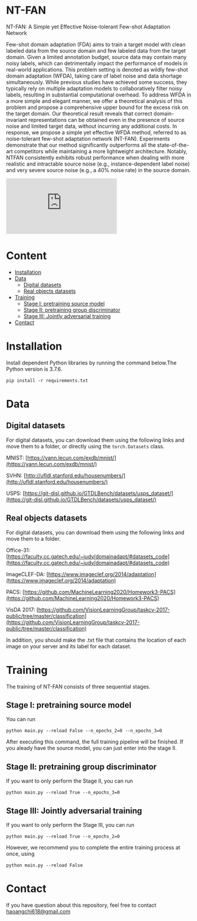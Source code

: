 # NT-FAN
NT-FAN: A Simple yet Effective Noise-tolerant Few-shot Adaptation Network

Few-shot domain adaptation (FDA) aims to train a target model with clean labeled data from the source domain and few labeled data from the target domain. Given a limited annotation budget, source data may contain many noisy labels, which can detrimentally impact the performance of models in real-world applications. This problem setting is denoted as wildly few-shot domain adaptation (WFDA), taking care of label noise and data shortage simultaneously. While previous studies have achieved some success, they typically rely on multiple adaptation models to collaboratively filter noisy labels, resulting in substantial computational overhead. To address WFDA in a more simple and elegant manner, we offer a theoretical analysis of this problem and propose a comprehensive upper bound for the excess risk on the target domain. Our theoretical result reveals that correct domain-invariant representations can be obtained even in the presence of source noise and limited target data, without incurring any additional costs. In response, we propose a simple yet effective WFDA method, referred to as noise-tolerant few-shot adaptation network (NT-FAN). Experiments demonstrate that our method significantly outperforms all the state-of-the-art competitors while maintaining a more lightweight architecture. Notably, NTFAN consistently exhibits robust performance when dealing with more realistic and intractable source noise (e.g., instance-dependent label noise) and very severe source noise (e.g., a 40% noise rate) in the source domain.

![overview_diagram](https://github.com/Haoang97/NT-FAN/blob/main/images/model_wfda.pdf "Noise-tolerant Few-shot Adaptation Network (NT-FAN).")

# Content
- [Installation](#installation)
- [Data](#data)
   * [Digital datasets](#digital-datasets)
   * [Real objects datasets](#real-objects-datasets)
- [Training](#training)
   * [Stage I: pretraining source model](#stage-I:-pretraining-source-model)
   * [Stage II: pretraining group discriminator](#stage-II:-pretraining-group-discriminator)
   * [Stage III: Jointly adversarial training](#stage-III:-jointly-adversarial-training)
- [Contact](#contact)

# Installation
Install dependent Python libraries by running the command below.The Python version is 3.7.6.
```
pip install -r requirements.txt
```

# Data
## Digital datasets
For digital datasets, you can download them using the following links and move them to a folder, or directly using the `torch.Datasets` class.

MNIST: [https://yann.lecun.com/exdb/mnist/](https://yann.lecun.com/exdb/mnist/)

SVHN: [http://ufldl.stanford.edu/housenumbers/](http://ufldl.stanford.edu/housenumbers/)

USPS: [https://git-disl.github.io/GTDLBench/datasets/usps_dataset/](https://git-disl.github.io/GTDLBench/datasets/usps_dataset/)

## Real objects datasets
For digital datasets, you can download them using the following links and move them to a folder.

Office-31: [https://faculty.cc.gatech.edu/~judy/domainadapt/#datasets_code](https://faculty.cc.gatech.edu/~judy/domainadapt/#datasets_code)

ImageCLEF-DA: [https://www.imageclef.org/2014/adaptation](https://www.imageclef.org/2014/adaptation)

PACS: [https://github.com/MachineLearning2020/Homework3-PACS](https://github.com/MachineLearning2020/Homework3-PACS)

VisDA 2017: [https://github.com/VisionLearningGroup/taskcv-2017-public/tree/master/classification](https://github.com/VisionLearningGroup/taskcv-2017-public/tree/master/classification)

In addition, you should make the .txt file that contains the location of each image on your server and its label for each dataset.

# Training
The training of NT-FAN consists of three sequential stages.
## Stage I: pretraining source model
You can run
```
python main.py --reload False --n_epochs_2=0 --n_epochs_3=0
```
After executing this command, the full training pipeline will be finished. If you aleady have the source model, you can just enter into the stage II.
## Stage II: pretraining group discriminator
If you want to only perform the Stage II, you can run
```
python main.py --reload True --n_epochs_3=0
```
## Stage III: Jointly adversarial training
If you want to only perform the Stage III, you can run
```
python main.py --reload True --n_epochs_2=0
```

However, we recommend you to complete the entire training process at once, using

```
python main.py --reload False
```
# Contact
If you have question about this repository, feel free to contact haoangchi618@gmail.com
